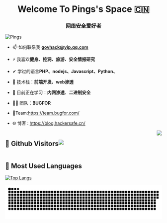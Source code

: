 <h1 align="center">Welcome To Pings's Space 🇨🇳</h1>
<h3 align="center">网络安全爱好者</h3>

<p align="left"> <img src="https://komarev.com/ghpvc/?username=BugFor-Pings&label=Profile%20views&color=0e75b6&style=flat" alt="Pings" /> </p>

- 📫 如何联系我 **govhack@vip.qq.com**

- ⚡ 我喜欢**健身、挖洞、旅游、安全情报研究**

- ✔  学过的语言**PHP、nodejs、Javascript、Python、**

- 🚪  技术栈：**前端开发、web渗透**

- 📕  目前正在学习：**内网渗透**、**二进制安全**

- 🐱‍👤 团队：**BUGFOR** 

- 🔗Team:https://team.bugfor.com/

- :globe_with_meridians: 博客 : https://blog.hackersafe.cn/ 


<img align="right" src="https://github-readme-stats.vercel.app/api?username=BugFor-Pings&show_icons=true" />

<h2 align="left" style="display: inline-block;"> &#x1f92b; Github Visitors   <img align="right" src="https://profile-counter.glitch.me/BugFor-Pings/count.svg" /> </h2> 


## &#x1f4dd; Most Used Languages

[![Top Langs](https://github-readme-stats.vercel.app/api/top-langs/?username=BugFor-Pings&hide=html)](https://fireline.fun/)



<picture>
  <source media="(prefers-color-scheme: dark)" srcset="https://raw.githubusercontent.com/yhy0/yhy0/output/github-contribution-grid-snake-dark.svg">
  <source media="(prefers-color-scheme: light)" srcset="https://raw.githubusercontent.com/yhy0/yhy0/output/github-contribution-grid-snake.svg">
  <img alt="github contribution grid snake animation" src="https://raw.githubusercontent.com/yhy0/yhy0/output/github-contribution-grid-snake.svg">
</picture>


